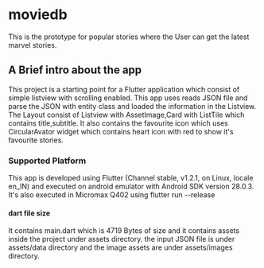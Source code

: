 # moviedb

This is the prototype for popular stories where the User can get the latest marvel stories.

## A Brief intro about the app

This project is a starting point for a Flutter application which consist of simple listview with scrolling enabled.
This app uses reads JSON file and parse the JSON with entity class and loaded the information in the Listview.
The Layout consist of Listview with AssetImage,Card with ListTile which contains title,subtitle.
It also contains the favourite icon which uses CircularAvator widget which contains heart icon with red to show it's favourite stories.

### Supported Platform
This app is developed using Flutter (Channel stable, v1.2.1, on Linux, locale en_IN) and executed on android emulator with Android SDK version 28.0.3.
It's also executed in Micromax Q402 using flutter run --release

#### dart file size
It contains main.dart which is 4719 Bytes of size and it contains assets inside the project under assets directory. the input JSON file is under assets/data directory and the image assets are under assets/images directory.





